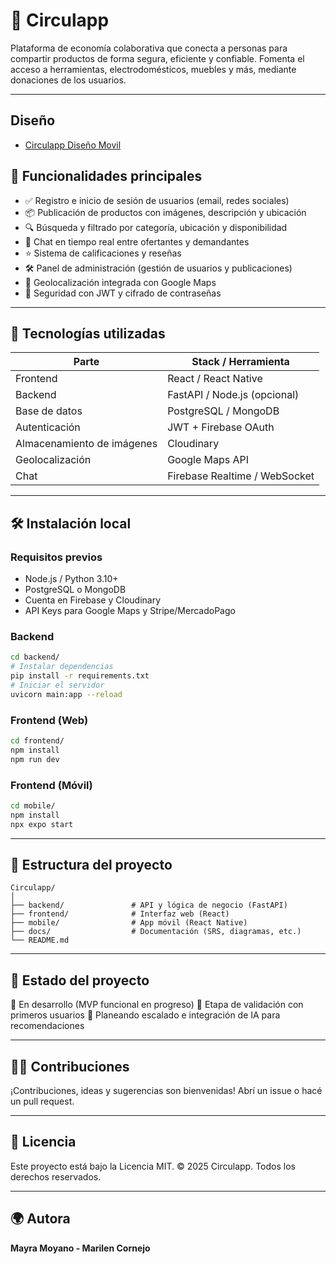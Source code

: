 # 🤝 Circulapp

Plataforma de economía colaborativa que conecta a personas para compartir productos de forma segura, eficiente y confiable. Fomenta el acceso a herramientas, electrodomésticos, muebles y más, mediante donaciones de los usuarios.

---

## Diseño
- <a href="https://www.figma.com/proto/Qc2f8GJf8JQju95wWrchJv/Circulapp?node-id=1-6&p=f&t=TKgtgjCcaOUaU2sh-1&scaling=scale-down&content-scaling=fixed&page-id=0%3A1" target="_blank">Circulapp Diseño Movil</a>

## 🚀 Funcionalidades principales

- ✅ Registro e inicio de sesión de usuarios (email, redes sociales)
- 📦 Publicación de productos con imágenes, descripción y ubicación
- 🔍 Búsqueda y filtrado por categoría, ubicación y disponibilidad
- 💬 Chat en tiempo real entre ofertantes y demandantes
- ⭐ Sistema de calificaciones y reseñas
- 🛠 Panel de administración (gestión de usuarios y publicaciones)
- 📍 Geolocalización integrada con Google Maps
- 🔐 Seguridad con JWT y cifrado de contraseñas

---

## 🧱 Tecnologías utilizadas

| Parte        | Stack / Herramienta         |
|--------------|-----------------------------|
| Frontend     | React / React Native        |
| Backend      | FastAPI / Node.js (opcional)|
| Base de datos| PostgreSQL / MongoDB        |
| Autenticación| JWT + Firebase OAuth        |
| Almacenamiento de imágenes | Cloudinary     |
| Geolocalización | Google Maps API          |
| Chat         | Firebase Realtime / WebSocket |

---

## 🛠 Instalación local

### Requisitos previos

- Node.js / Python 3.10+
- PostgreSQL o MongoDB
- Cuenta en Firebase y Cloudinary
- API Keys para Google Maps y Stripe/MercadoPago

### Backend

```bash
cd backend/
# Instalar dependencias
pip install -r requirements.txt
# Iniciar el servidor
uvicorn main:app --reload
````

### Frontend (Web)

```bash
cd frontend/
npm install
npm run dev
```

### Frontend (Móvil)

```bash
cd mobile/
npm install
npx expo start
```

---

## 📁 Estructura del proyecto

```
Circulapp/
│
├── backend/               # API y lógica de negocio (FastAPI)
├── frontend/              # Interfaz web (React)
├── mobile/                # App móvil (React Native)
├── docs/                  # Documentación (SRS, diagramas, etc.)
└── README.md
```

---

## 📌 Estado del proyecto

🚧 En desarrollo (MVP funcional en progreso)
🧪 Etapa de validación con primeros usuarios
🔄 Planeando escalado e integración de IA para recomendaciones

---

## 🧑‍💻 Contribuciones

¡Contribuciones, ideas y sugerencias son bienvenidas!
Abrí un issue o hacé un pull request.

---

## 📜 Licencia

Este proyecto está bajo la Licencia MIT.
© 2025 Circulapp. Todos los derechos reservados.

---

## 🌍 Autora

**Mayra Moyano - Marilen Cornejo**

